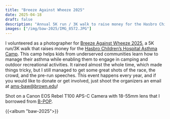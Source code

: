 ```yaml
---
title: "Breeze Against Wheeze 2025"
date: 2025-04-18
draft: false
description: "Annual 5K run / 3K walk to raise money for the Hasbro Children's Hospital's Asthma Camp."
images: ["/img/baw-2025/IMG_8572.JPG"]
---
```


I volunteered as a photographer for [Breeze Against Wheeze 2025](https://sites.google.com/view/breezeagainstwheeze2024/home), a 5K run/3K walk that raises money for the [Hasbro Children’s Hospital Asthma Camp](https://www.brownhealth.org/centers-services/community-asthma-programs/asthma-camp). This camp helps kids from underserved communities learn how to manage their asthma while enabling them to engage in camping and outdoor recreational activities. It rained almost the whole time, which made things tricky, but I still managed to get some great shots of the race, the crowd, and the pre-run speeches. This event happens every year, and if you would like to donate or get involved, just shoot the organizers an email at [ams-baw@brown.edu](mailto:ams-baw@brown.edu)!

Shot on a Canon EOS Rebel T100 APS-C Camera with 18-55mm lens that I borrowed from [B-POP](https://www.instagram.com/brownpvdphoto/).

{{<album "baw-2025">}}